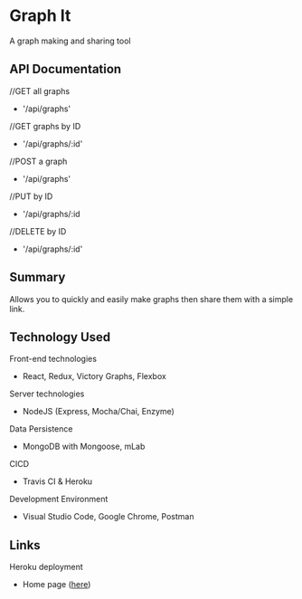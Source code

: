 # Graph It

A graph making and sharing tool

## API Documentation

//GET all graphs
* '/api/graphs'

//GET graphs by ID
* '/api/graphs/:id'

//POST a graph 
* '/api/graphs'

//PUT by ID
* '/api/graphs/:id

//DELETE by ID
* '/api/graphs/:id'

## Summary

Allows you to quickly and easily make graphs then share them with a simple link.

## Technology Used

Front-end technologies
* React, Redux, Victory Graphs, Flexbox

Server technologies
* NodeJS (Express, Mocha/Chai, Enzyme)

Data Persistence
* MongoDB with Mongoose, mLab

CICD
* Travis CI & Heroku

Development Environment
* Visual Studio Code, Google Chrome, Postman

## Links

Heroku deployment
* Home page (<a href="https://graph-it-thinkful.herokuapp.com/">here</a>)